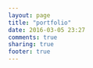 ```yaml
---
layout: page
title: "portfolio"
date: 2016-03-05 23:27
comments: true
sharing: true
footer: true
---
```

